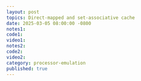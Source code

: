 ```yaml
---
layout: post
topics: Direct-mapped and set-associative cache
date: 2025-03-05 08:00:00 -0800
notes1: 
code1: 
video1: 
notes2: 
code2: 
video2: 
category: processor-emulation
published: true
---
```

